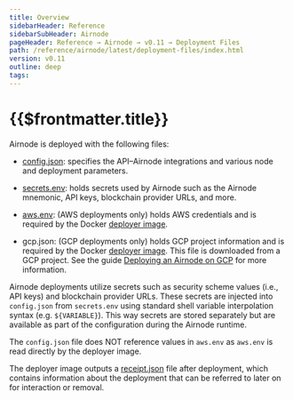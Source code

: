 ```yaml
---
title: Overview
sidebarHeader: Reference
sidebarSubHeader: Airnode
pageHeader: Reference → Airnode → v0.11 → Deployment Files
path: /reference/airnode/latest/deployment-files/index.html
version: v0.11
outline: deep
tags:
---
```


<VersionWarning/>

<PageHeader/>

<SearchHighlight/>

# {{$frontmatter.title}}

Airnode is deployed with the following files:

- [config.json](/reference/airnode/latest/deployment-files/config-json.md):
  specifies the API–Airnode integrations and various node and deployment
  parameters.

- [secrets.env](/reference/airnode/latest/deployment-files/secrets-env.md):
  holds secrets used by Airnode such as the Airnode mnemonic, API keys,
  blockchain provider URLs, and more.

- [aws.env](/reference/airnode/latest/deployment-files/aws-env.md): (AWS
  deployments only) holds AWS credentials and is required by the Docker
  [deployer image](/reference/airnode/latest/docker/deployer-image.md).

- gcp.json: (GCP deployments only) holds GCP project information and is required
  by the Docker
  [deployer image](/reference/airnode/latest/docker/deployer-image.md). This
  file is downloaded from a GCP project. See the guide
  [Deploying an Airnode on GCP](/guides/airnode/deploy-airnode/deploy-gcp/#_3-gcp-project-setup-credentials)
  for more information.

Airnode deployments utilize secrets such as security scheme values (i.e., API
keys) and blockchain provider URLs. These secrets are injected into
`config.json` from `secrets.env` using standard shell variable interpolation
syntax (e.g. `${VARIABLE}`). This way secrets are stored separately but are
available as part of the configuration during the Airnode runtime.

The `config.json` file does NOT reference values in `aws.env` as `aws.env` is
read directly by the deployer image.

The deployer image outputs a
[receipt.json](/reference/airnode/latest/deployment-files/receipt-json.md) file
after deployment, which contains information about the deployment that can be
referred to later on for interaction or removal.
